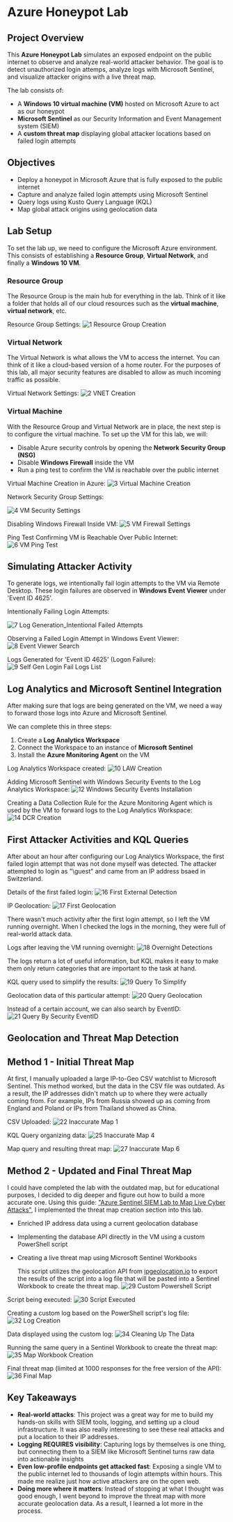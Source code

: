# Azure Honeypot Lab

## Project Overview
This **Azure Honeypot Lab** simulates an exposed endpoint on the public internet to observe and analyze real-world attacker behavior. The goal is to detect unauthorized login attemps, analyze logs with Microsoft Sentinel, and visualize attacker origins with a live threat map.

The lab consists of:
- A **Windows 10 virtual machine (VM)** hosted on Microsoft Azure to act as our honeypot
- **Microsoft Sentinel** as our Security Information and Event Management system (SIEM)
- A **custom threat map** displaying global attacker locations based on failed login attempts

## Objectives
- Deploy a honeypot in Microsoft Azure that is fully exposed to the public internet
- Capture and analyze failed login attempts using Microsoft Sentinel
- Query logs using Kusto Query Language (KQL)
- Map global attack origins using geolocation data

## Lab Setup
To set the lab up, we need to configure the Microsoft Azure environment. This consists of establishing a **Resource Group**, **Virtual Network**, and finally a **Windows 10 VM**.

### Resource Group
The Resource Group is the main hub for everything in the lab. Think of it like a folder that holds all of our cloud resources such as the **virtual machine**, **virtual network**, etc.

Resource Group Settings: ![1  Resource Group Creation](https://github.com/user-attachments/assets/c04b2300-751d-4509-a75b-154147a5776c)

### Virtual Network
The Virtual Network is what allows the VM to access the internet. You can think of it like a cloud-based version of a home router. For the purposes of this lab, all major security features are disabled to allow as much incoming traffic as possible.

Virtual Network Settings: ![2  VNET Creation](https://github.com/user-attachments/assets/d285f32d-87b7-4a86-ad31-c1c47475a435)

### Virtual Machine
With the Resource Group and Virtual Network are in place, the next step is to configure the virtual machine. To set up the VM for this lab, we will:
- Disable Azure security controls by opening the **Network Security Group (NSG)**
- Disable **Windows Firewall** inside the VM
- Run a ping test to confirm the VM is reachable over the public internet

Virtual Machine Creation in Azure: ![3  Virtual Machine Creation](https://github.com/user-attachments/assets/5571c25f-6d9d-428d-8b15-f643dbb064f3)

Network Security Group Settings:

![4  VM Security Settings](https://github.com/user-attachments/assets/1d2dc050-b94f-4b7c-a0ad-f63b1cb144f4)

Disabling Windows Firewall Inside VM: ![5  VM Firewall Settings](https://github.com/user-attachments/assets/33ecf8a3-d6ee-4b1e-ac0e-413638f00ded)

Ping Test Confirming VM is Reachable Over Public Internet: ![6  VM Ping Test](https://github.com/user-attachments/assets/0dfe18cd-2952-4175-ae9f-debc1a4e09c5)

## Simulating Attacker Activity
To generate logs, we intentionally fail login attempts to the VM via Remote Desktop. These login failures are observed in **Windows Event Viewer** under 'Event ID 4625'.

Intentionally Failing Login Attempts: 

![7  Log Generation_Intentional Failed Attempts](https://github.com/user-attachments/assets/efbbe03a-5180-47f7-9243-ab3c624d456f)

Observing a Failed Login Attempt in Windows Event Viewer: ![8  Event Viewer Search](https://github.com/user-attachments/assets/d0d71ee2-3555-48c6-ae5e-67ca97cd34e5)

Logs Generated for 'Event ID 4625' (Logon Failure): ![9  Self Gen Login Fail Logs List](https://github.com/user-attachments/assets/04e03825-768a-4e68-b32d-20c11a19d814)

## Log Analytics and Microsoft Sentinel Integration
After making sure that logs are being generated on the VM, we need a way to forward those logs into Azure and Microsoft Sentinel.

We can complete this in three steps:
1. Create a **Log Analytics Workspace**
2. Connect the Workspace to an instance of **Microsoft Sentinel**
3. Install the **Azure Monitoring Agent** on the VM

Log Analytics Workspace created: ![10  LAW Creation](https://github.com/user-attachments/assets/cbd817ba-4c65-434d-8fc4-e5251b0b22a9)

Adding Microsoft Sentinel with Windows Security Events to the Log Analytics Workspace: ![12  Windows Security Events Installation](https://github.com/user-attachments/assets/ef22bbde-e82e-4e52-99e5-968af362449b)

Creating a Data Collection Rule for the Azure Monitoring Agent which is used by the VM to forward logs to the Log Analytics Workspace: ![14  DCR Creation](https://github.com/user-attachments/assets/d1a0edf9-8e07-48d4-98c5-974e9e242b6c)

## First Attacker Activities and KQL Queries
After about an hour after configuring our Log Analytics Workspace, the first failed login attempt that was not done myself was detected. The attacker attempted to login as "\guest" and came from an IP address bsaed in Switzerland.

Details of the first failed login: ![16  First External Detection](https://github.com/user-attachments/assets/1e3216fc-b67c-49ba-b2b6-2891eda72efb)

IP Geolocation: ![17  First Geolocation](https://github.com/user-attachments/assets/8f463558-441b-481c-963b-d1ed49159365)

There wasn't much activity after the first login attempt, so I left the VM running overnight. When I checked the logs in the morning, they were full of real-world attack data.

Logs after leaving the VM running overnight: ![18  Overnight Detections](https://github.com/user-attachments/assets/e6f36690-d09c-4df8-8c4b-7b89558bad38)

The logs return a lot of useful information, but KQL makes it easy to make them only return categories that are important to the task at hand.

KQL query used to simplify the results: ![19  Query To Simplify](https://github.com/user-attachments/assets/08096394-8f9c-4b75-a79c-3f948c1b0657)

Geolocation data of this particular attempt: ![20  Query Geolocation](https://github.com/user-attachments/assets/509af239-33c0-4986-afd2-6dca671641e2)

Instead of a certain account, we can also search by EventID: ![21  Query By Security EventID](https://github.com/user-attachments/assets/0630b435-59b1-4bac-87c1-9ce8d45f914b)

## Geolocation and Threat Map Detection

## Method 1 - Initial Threat Map
At first, I manually uploaded a large IP-to-Geo CSV watchlist to Microsoft Sentinel. This method worked, but the data in the CSV file was outdated. As a result, the IP addresses didn't match up to where they were actually coming from. For example, IPs from Russia showed up as coming from England and Poland or IPs from Thailand showed as China.

CSV Uploaded: ![22  Inaccurate Map 1](https://github.com/user-attachments/assets/487dbc7a-9f0e-4055-b879-ed7c966cfc76)

KQL Query organizing data: ![25  Inaccurate Map 4](https://github.com/user-attachments/assets/9d8b60f0-d76f-4b65-9441-57a75b100626)

Map query and resulting threat map: ![27  Inaccurate Map 6](https://github.com/user-attachments/assets/af337abc-0664-4e38-ab89-eb5811c16b13)

## Method 2 - Updated and Final Threat Map
I could have completed the lab with the outdated map, but for educational purposes, I decided to dig deeper and figure out how to build a more accurate one. Using this guide: ["Azure Sentinel SIEM Lab to Map Live Cyber Attacks"](https://medium.com/@mxyiwa/azure-sentinel-siem-lab-to-map-live-cyber-attacks-d74c2426d59b), I implemented the threat map creation section into this lab.
- Enriched IP address data using a current geolocation database
- Implementing the database API directly in the VM using a custom PowerShell script
- Creating a live threat map using Microsoft Sentinel Workbooks

  This script utilizes the geolocation API from [ipgeolocation.io](https://ipgeolocation.io) to export the results of the script into a log file that will be pasted into a Sentinel Workbook to create the threat map.
  ![29  Custom Powershell Script](https://github.com/user-attachments/assets/52cf35eb-d517-4a9c-9042-1069783aecd9)

Script being executed: ![30  Script Executed](https://github.com/user-attachments/assets/45a37f47-70fc-464a-80c6-5aefa38e3fb0)

Creating a custom log based on the PowerShell script's log file: ![32  Log Creation](https://github.com/user-attachments/assets/0ada6a65-762b-429e-b45a-d1b6623cab8c)

Data displayed using the custom log: ![34  Cleaning Up The Data](https://github.com/user-attachments/assets/638fc67b-9029-4c70-8bf5-57b3ca7ba876)

Running the same query in a Sentinel Workbook to create the threat map:![35  Map Workbook Creation](https://github.com/user-attachments/assets/632cd94a-54c0-40bf-a376-56e8e0fee4fe)

Final threat map (limited at 1000 responses for the free version of the API): ![36  Final Map](https://github.com/user-attachments/assets/211fd480-2a57-4f76-b705-a4f6573edf39)

## Key Takeaways
- **Real-world attacks**: This project was a great way for me to build my hands-on skills with SIEM tools, logging, and setting up a cloud infrastructure. It was also really interesting to see these real attacks and put a location to their IP addresses.
- **Logging REQUIRES visibility**: Capturing logs by themselves is one thing, but connecting them to a SIEM like Microsoft Sentinel turns raw data into actionable insights
- **Even low-profile endpoints get attacked fast**: Exposing a single VM to the public internet led to thousands of login attempts within hours. This made me realize just how active attackers are on the open web.
- **Doing more where it matters**: Instead of stopping at what I thought was good enough, I went beyond to improve the threat map with more accurate geolocation data. As a result, I learned a lot more in the process.

